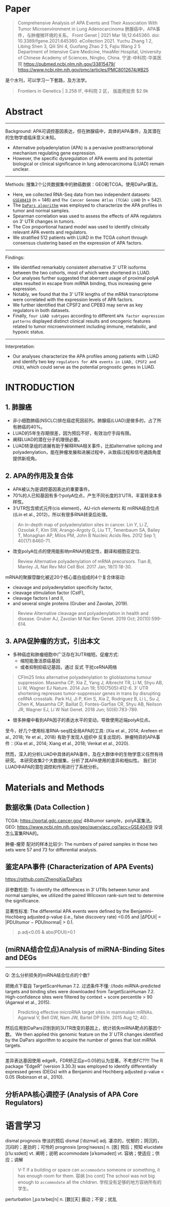 
# Paper
> Comprehensive Analysis of APA Events and Their Association With Tumor Microenvironment in Lung Adenocarcinoma
> 肺腺癌中，APA事件，与肿瘤微环境的关系。
> Front Genet |  2021 Mar 18;12:645360. doi: 10.3389/fgene.2021.645360. eCollection 2021.
> Yuchu Zhang 1 2, Libing Shen 3, Qili Shi 4, Guofang Zhao 2 5, Fajiu Wang 2 5
> Department of Intensive Care Medicine, HwaMei Hospital, University of Chinese Academy of Sciences, Ningbo, China. 宁波-中科院-华美医院
> https://pubmed.ncbi.nlm.nih.gov/33815479/
> https://www.ncbi.nlm.nih.gov/pmc/articles/PMC8012674/#B25


是个水刊，可以学习一下套路，及方法学。
> Frontiers in Genetics | 3.258 IF, 中科院 2 区， 版面费挺贵 $2.9k


# Abstract

---
Background: APA可调控基因表达，但在肺腺癌中，具体的APA事件，及其潜在的生物学或临床意义未知。
- Alternative polyadenylation (APA) is a pervasive posttranscriptional mechanism regulating gene expression. 
- However, the specific dysregulation of APA events and its potential biological or clinical significance in lung adenocarcinoma (LUAD) remain unclear.


---
Methods: 搜集2个公共数据集中的肺癌数据：GEO和TCGA。使用DaPar算法。
- Here, we collected RNA-Seq data from two independent datasets: [`GSE40419`](https://www.ncbi.nlm.nih.gov/geo/query/acc.cgi?acc=GSE40419) (n = 146) and `The Cancer Genome Atlas (TCGA) LUAD` (n = 542). 
- The [`DaPars algorithm`](https://github.com/ZhengXia/dapars) was employed to characterize the APA profiles in tumor and normal samples. 
- Spearman correlation was used to assess the effects of APA regulators on 3' UTR changes in tumors. 
- The Cox proportional hazard model was used to identify clinically relevant APA events and regulators. 
- We stratified 512 patients with LUAD in the TCGA cohort through consensus clustering based on the expression of APA factors.

---
Findings: 
- We identified remarkably consistent alternative 3' UTR isoforms between the two cohorts, most of which were shortened in LUAD. 
- Our analyses further suggested that aberrant usage of proximal polyA sites resulted in escape from miRNA binding, thus increasing gene expression. 
- Notably, we found that the 3' UTR lengths of the mRNA transcriptome were correlated with the expression levels of APA factors. 
- We further identified that CPSF2 and CPEB3 may serve as key regulators in both datasets. 
- Finally, `four LUAD subtypes` according to different `APA factor expression patterns` displayed distinct clinical results and oncogenic features related to tumor microenvironment including immune, metabolic, and hypoxic status.

---
Interpretation: 
- Our analyses characterize the APA profiles among patients with LUAD and identify two key `regulators for APA events in LUAD, CPSF2 and CPEB3`, which could serve as the potential prognostic genes in LUAD.




# INTRODUCTION

## 1. 肺腺癌

- 非小细胞肺癌(NSCLC)排在癌症死因前列。肺腺癌(LUAD)是做多的，占了所有肺癌的40%。
- LUAD的5年生存期很差，因为预后不好，有效治疗手段有限。
- 阐释LUAD的潜在分子机理很必要。
- LUAD转录组的进展有助于解释RNA相关事件，比如alternative splicing and polyadenylation，能在肿瘤发展和进展过程中，从致癌过程和信号通路角度提供新视角。

## 2. APA的作用及复合体
- APA被认为是调控基因表达的重要事件。
- 70%的人已知基因有多个polyA位点，产生不同长度的3’UTR，丰富转录本多样性。
- 3‘UTR包含顺式元件(cis element)，AU-rich elements 和 miRNA结合位点((Lin et al., 2012)，所以有很多RNA转录后处理。
>An in-depth map of polyadenylation sites in cancer.
Lin Y, Li Z, Ozsolak F, Kim SW, Arango-Argoty G, Liu TT, Tenenbaum SA, Bailey T, Monaghan AP, Milos PM, John B
Nucleic Acids Res. 2012 Sep 1; 40(17):8460-71.


- 改变polyA位点的使用能影响mRNA的稳定性，翻译和细胞亚定位.
>Review Alternative polyadenylation of mRNA precursors.
Tian B, Manley JL
Nat Rev Mol Cell Biol. 2017 Jan; 18(1):18-30.


mRNA的聚腺苷酸化被近20个核心蛋白组成的4个复合体驱动:
- cleavage and polyadenylation specificity factor, 
- cleavage stimulation factor (CstF), 
- cleavage factors I and II, 
- and several single proteins (Gruber and Zavolan, 2019).
>Review Alternative cleavage and polyadenylation in health and disease.
Gruber AJ, Zavolan M
Nat Rev Genet. 2019 Oct; 20(10):599-614.


##  3. APA促肿瘤的方式，引出本文
- 多种癌症和肿瘤细胞中广泛存在3UTR缩短。促瘤方式:
  * 缩短能激活原癌基因
  * 或者抑制抑癌记基因，通过 反式 干扰ceRNA网络
>CFIm25 links alternative polyadenylation to glioblastoma tumour suppression.
Masamha CP, Xia Z, Yang J, Albrecht TR, Li M, Shyu AB, Li W, Wagner EJ
Nature. 2014 Jun 19; 510(7505):412-6.
>3' UTR shortening represses tumor-suppressor genes in trans by disrupting ceRNA crosstalk.
Park HJ, Ji P, Kim S, Xia Z, Rodriguez B, Li L, Su J, Chen K, Masamha CP, Baillat D, Fontes-Garfias CR, Shyu AB, Neilson JR, Wagner EJ, Li W
Nat Genet. 2018 Jun; 50(6):783-789.

- 很多肿瘤中看到APA因子的表达水平的变动，导致使用近端polyA位点。

至今，好几个使用标准RNA-seq找全局APA的工具:  (Xia et al., 2014; Arefeen et al., 2018; Ye et al., 2018) 
有助于发现人组织中 反复出现的、肿瘤特异的APA事件：(Xia et al., 2014; Xiang et al., 2018; Venkat et al., 2020). 


然而，深入的分析LUAD中具体的APA事件，及在大群体中的生物学意义任然有待研究。
本研究收集2个大数据集，分析了其APA使用的差异和相似性。
我们对LUAD中APA的潜在调控和作用进行了系统分析。




# Materials and Methods

## 数据收集 (Data Collection )
TCGA: https://portal.gdc.cancer.gov/ 484tumor sample，polyA富集法。
GEO: https://www.ncbi.nlm.nih.gov/geo/query/acc.cgi?acc=GSE40419 没说怎么富集RNA的。

肿瘤-瘤旁 配对的样本比较少: 
The numbers of paired samples in those two sets were 57 and 73 for differential analysis.



## 鉴定APA事件 (Characterization of APA Events)
https://github.com/ZhengXia/DaPars

非参数检验:
To identify the differences in 3′ UTRs between tumor and normal samples, we utilized the paired Wilcoxon rank-sum test to determine the significance. 

显著性标准:
The differential APA events were defined by the Benjamini–Hochberg adjusted p-value (i.e., false discovery rate) <0.05 and |ΔPDUI| = |PDUItumor − PDUInormal| > 0.1.

> p.adj<0.05 & abs(PDUI)>0.1



## (miRNA结合位点)Analysis of miRNA-Binding Sites and DEGs

---
Q: 怎么分析损失的miRNA结合位点的个数?

把微点下载自 TargetScanHuman 7.2. 过滤条件不懂:  //todo
miRNA-predicted targets and binding sites were downloaded from TargetScanHuman 7.2. High-confidence sites were filtered by context + score percentile > 90 (Agarwal et al., 2015).
> Predicting effective microRNA target sites in mammalian mRNAs.
Agarwal V, Bell GW, Nam JW, Bartel DP
Elife. 2015 Aug 12; 4():.

然后应用到DaPars识别到的3UTR改变的基因上，统计损失miRNA靶点的基因个数。
We then applied this genomic feature on the 3′ UTR changes identified by the DaPars algorithm to acquire the number of genes that lost miRNA targets. 


---
差异表达基因使用 edgeR，FDR矫正后p<0.05的认为显著。不考虑FC??!!
The R package “EdgeR” (version 3.30.3) was employed to identify differentially expressed genes (DEGs) with a Benjamini and Hochberg adjusted p-value < 0.05 (Robinson et al., 2010).



## 分析APA核心调控子 (Analysis of APA Core Regulators)








#








#





#






#





#





# 语言学习

dismal prognosis 惨淡的预后
dismal  [ˈdɪzməl]  adj. 凄凉的，忧郁的；阴沉的，沉闷的；差劲的；可怜的
prognosis  [prɒɡˈnəʊsɪs]  n. [医] 预后；预知
elucidate  [ɪˈluːsɪdeɪt]  vt. 阐明；说明
accommodate  [əˈkɒmədeɪt]  vt. 容纳；使适应；供应；调解

> V-T If a building or space can `accommodate` someone or something, it has enough room for them. 容纳 [no cont]
The school was not big enough to `accommodate` all the children.
学校没有足够的地方容纳所有的学生。


perturbation  [ˌpɜːtəˈbeɪʃn]  n. [数][天] 摄动；不安；扰乱



